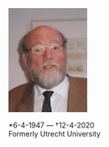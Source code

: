 

![meindert dijkstra](../photos/meindert_dijkstra.jpeg) 

\*6-4-1947 — †12-4-2020   
Formerly Utrecht University
